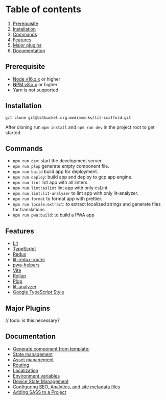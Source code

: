 # Table of contents

1. [Prerequisite](#prerequisite)
2. [Installation](#installation)
3. [Commands](#commands)
4. [Features](#features)
5. [Major plugins](#major-plugins)
6. [Documentation](#documentation)

## Prerequisite

- [Node v16.x.x](https://nodejs.org/en/download/) or higher
- [NPM v8.x.x](https://nodejs.org/en/download/) or higher
- Yarn is not supported

## Installation

`git clone git@bitbucket.org:mediamonks/lit-scaffold.git`

After cloning run `npm install` and `npm run dev` in the project root to get started.

## Commands

- `npm run dev`: start the development server.
- `npm run plop` generate empty component file.
- `npm run build` build app for deployment.
- `npm run deploy`: build app and deploy to gcp app engine.
- `npm run lint` lint app with all linters.
- `npm run lint:eslint` lint app with only esLint.
- `npm run lint:lit-analyzer` to lint app with only lit-analyzer.
- `npm run format` to format app with prettier.
- `npm run locale:extract`: to extract localized strings and generate files for translations.
- `npm run pwa:build`: to build a PWA app

## Features

- [Lit](https://github.com/lit/lit/)
- [TypeScript](https://github.com/Microsoft/TypeScript)
- [Redux](https://github.com/reduxjs/redux)
- [lit-redux-router](https://github.com/fernandopasik/lit-redux-router)
- [pwa-helpers](https://github.com/polymer/pwa-helpers)
- [Vite](https://github.com/vitejs/vite)
- [Rollup](https://github.com/rollup/rollup)
- [Plop](https://github.com/plopjs/plop)
- [lit-analyzer](https://github.com/runem/lit-analyzer)
- [Google TypeScript Style](https://github.com/google/gts)

## Major Plugins
// todo: is this necessary?

## Documentation

- [Generate component from template](./docs/template-generation.md);
- [State management](./docs/state-management.md)
- [Asset management](./docs/asset-management.md)
- [Routing](./docs/routing.md)
- [Localization](./docs/localization.md)
- [Environment variables](./docs/environments.md)
- [Device State Management](./docs/device-state.md)
- [Configuring SEO, Analytics, and site metadata files](./docs/seo-analytics-metadata.md)
- [Adding SASS to a Project](./docs/sass.md)

